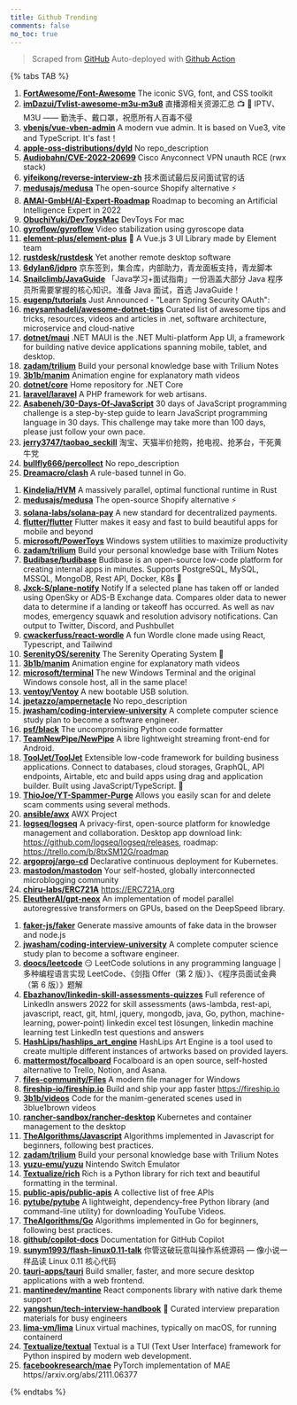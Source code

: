 ```yaml
---
title: Github Trending
comments: false
no_toc: true
---
```


> Scraped from [GitHub](https://github.com/trending)
Auto-deployed with [Github Action](https://docs.github.com/en/actions)

{% tabs TAB %}
<!-- tab Daily -->
1. [**FortAwesome/Font-Awesome**](https://github.com/FortAwesome/Font-Awesome)
The iconic SVG, font, and CSS toolkit
2. [**imDazui/Tvlist-awesome-m3u-m3u8**](https://github.com/imDazui/Tvlist-awesome-m3u-m3u8)
直播源相关资源汇总 📺 💯 IPTV、M3U —— 勤洗手、戴口罩，祝愿所有人百毒不侵
3. [**vbenjs/vue-vben-admin**](https://github.com/vbenjs/vue-vben-admin)
A modern vue admin. It is based on Vue3, vite and TypeScript. It's fast！
4. [**apple-oss-distributions/dyld**](https://github.com/apple-oss-distributions/dyld)
No repo_description
5. [**Audiobahn/CVE-2022-20699**](https://github.com/Audiobahn/CVE-2022-20699)
Cisco Anyconnect VPN unauth RCE (rwx stack)
6. [**yifeikong/reverse-interview-zh**](https://github.com/yifeikong/reverse-interview-zh)
技术面试最后反问面试官的话
7. [**medusajs/medusa**](https://github.com/medusajs/medusa)
The open-source Shopify alternative ⚡️
8. [**AMAI-GmbH/AI-Expert-Roadmap**](https://github.com/AMAI-GmbH/AI-Expert-Roadmap)
Roadmap to becoming an Artificial Intelligence Expert in 2022
9. [**ObuchiYuki/DevToysMac**](https://github.com/ObuchiYuki/DevToysMac)
DevToys For mac
10. [**gyroflow/gyroflow**](https://github.com/gyroflow/gyroflow)
Video stabilization using gyroscope data
11. [**element-plus/element-plus**](https://github.com/element-plus/element-plus)
🎉 A Vue.js 3 UI Library made by Element team
12. [**rustdesk/rustdesk**](https://github.com/rustdesk/rustdesk)
Yet another remote desktop software
13. [**6dylan6/jdpro**](https://github.com/6dylan6/jdpro)
京东签到，集合库，内部助力，青龙面板支持，青龙脚本
14. [**Snailclimb/JavaGuide**](https://github.com/Snailclimb/JavaGuide)
「Java学习+面试指南」一份涵盖大部分 Java 程序员所需要掌握的核心知识。准备 Java 面试，首选 JavaGuide！
15. [**eugenp/tutorials**](https://github.com/eugenp/tutorials)
Just Announced - "Learn Spring Security OAuth":
16. [**meysamhadeli/awesome-dotnet-tips**](https://github.com/meysamhadeli/awesome-dotnet-tips)
Curated list of awesome tips and tricks, resources, videos and articles in .net, software architecture, microservice and cloud-native
17. [**dotnet/maui**](https://github.com/dotnet/maui)
.NET MAUI is the .NET Multi-platform App UI, a framework for building native device applications spanning mobile, tablet, and desktop.
18. [**zadam/trilium**](https://github.com/zadam/trilium)
Build your personal knowledge base with Trilium Notes
19. [**3b1b/manim**](https://github.com/3b1b/manim)
Animation engine for explanatory math videos
20. [**dotnet/core**](https://github.com/dotnet/core)
Home repository for .NET Core
21. [**laravel/laravel**](https://github.com/laravel/laravel)
A PHP framework for web artisans.
22. [**Asabeneh/30-Days-Of-JavaScript**](https://github.com/Asabeneh/30-Days-Of-JavaScript)
30 days of JavaScript programming challenge is a step-by-step guide to learn JavaScript programming language in 30 days. This challenge may take more than 100 days, please just follow your own pace.
23. [**jerry3747/taobao_seckill**](https://github.com/jerry3747/taobao_seckill)
淘宝、天猫半价抢购，抢电视、抢茅台，干死黄牛党
24. [**bullfly666/percollect**](https://github.com/bullfly666/percollect)
No repo_description
25. [**Dreamacro/clash**](https://github.com/Dreamacro/clash)
A rule-based tunnel in Go.
<!-- endtab -->
<!-- tab Weekly -->
1. [**Kindelia/HVM**](https://github.com/Kindelia/HVM)
A massively parallel, optimal functional runtime in Rust
2. [**medusajs/medusa**](https://github.com/medusajs/medusa)
The open-source Shopify alternative ⚡️
3. [**solana-labs/solana-pay**](https://github.com/solana-labs/solana-pay)
A new standard for decentralized payments.
4. [**flutter/flutter**](https://github.com/flutter/flutter)
Flutter makes it easy and fast to build beautiful apps for mobile and beyond
5. [**microsoft/PowerToys**](https://github.com/microsoft/PowerToys)
Windows system utilities to maximize productivity
6. [**zadam/trilium**](https://github.com/zadam/trilium)
Build your personal knowledge base with Trilium Notes
7. [**Budibase/budibase**](https://github.com/Budibase/budibase)
Budibase is an open-source low-code platform for creating internal apps in minutes. Supports PostgreSQL, MySQL, MSSQL, MongoDB, Rest API, Docker, K8s 🚀
8. [**Jxck-S/plane-notify**](https://github.com/Jxck-S/plane-notify)
Notify If a selected plane has taken off or landed using OpenSky or ADS-B Exchange data. Compares older data to newer data to determine if a landing or takeoff has occurred. As well as nav modes, emergency squawk and resolution advisory notifications. Can output to Twitter, Discord, and Pushbullet
9. [**cwackerfuss/react-wordle**](https://github.com/cwackerfuss/react-wordle)
A fun Wordle clone made using React, Typescript, and Tailwind
10. [**SerenityOS/serenity**](https://github.com/SerenityOS/serenity)
The Serenity Operating System 🐞
11. [**3b1b/manim**](https://github.com/3b1b/manim)
Animation engine for explanatory math videos
12. [**microsoft/terminal**](https://github.com/microsoft/terminal)
The new Windows Terminal and the original Windows console host, all in the same place!
13. [**ventoy/Ventoy**](https://github.com/ventoy/Ventoy)
A new bootable USB solution.
14. [**jpetazzo/ampernetacle**](https://github.com/jpetazzo/ampernetacle)
No repo_description
15. [**jwasham/coding-interview-university**](https://github.com/jwasham/coding-interview-university)
A complete computer science study plan to become a software engineer.
16. [**psf/black**](https://github.com/psf/black)
The uncompromising Python code formatter
17. [**TeamNewPipe/NewPipe**](https://github.com/TeamNewPipe/NewPipe)
A libre lightweight streaming front-end for Android.
18. [**ToolJet/ToolJet**](https://github.com/ToolJet/ToolJet)
Extensible low-code framework for building business applications. Connect to databases, cloud storages, GraphQL, API endpoints, Airtable, etc and build apps using drag and application builder. Built using JavaScript/TypeScript. 🚀
19. [**ThioJoe/YT-Spammer-Purge**](https://github.com/ThioJoe/YT-Spammer-Purge)
Allows you easily scan for and delete scam comments using several methods.
20. [**ansible/awx**](https://github.com/ansible/awx)
AWX Project
21. [**logseq/logseq**](https://github.com/logseq/logseq)
A privacy-first, open-source platform for knowledge management and collaboration. Desktop app download link: https://github.com/logseq/logseq/releases, roadmap: https://trello.com/b/8txSM12G/roadmap
22. [**argoproj/argo-cd**](https://github.com/argoproj/argo-cd)
Declarative continuous deployment for Kubernetes.
23. [**mastodon/mastodon**](https://github.com/mastodon/mastodon)
Your self-hosted, globally interconnected microblogging community
24. [**chiru-labs/ERC721A**](https://github.com/chiru-labs/ERC721A)
https://ERC721A.org
25. [**EleutherAI/gpt-neox**](https://github.com/EleutherAI/gpt-neox)
An implementation of model parallel autoregressive transformers on GPUs, based on the DeepSpeed library.
<!-- endtab -->
<!-- tab Monthly -->
1. [**faker-js/faker**](https://github.com/faker-js/faker)
Generate massive amounts of fake data in the browser and node.js
2. [**jwasham/coding-interview-university**](https://github.com/jwasham/coding-interview-university)
A complete computer science study plan to become a software engineer.
3. [**doocs/leetcode**](https://github.com/doocs/leetcode)
😏 LeetCode solutions in any programming language | 多种编程语言实现 LeetCode、《剑指 Offer（第 2 版）》、《程序员面试金典（第 6 版）》题解
4. [**Ebazhanov/linkedin-skill-assessments-quizzes**](https://github.com/Ebazhanov/linkedin-skill-assessments-quizzes)
Full reference of LinkedIn answers 2022 for skill assessments (aws-lambda, rest-api, javascript, react, git, html, jquery, mongodb, java, Go, python, machine-learning, power-point) linkedin excel test lösungen, linkedin machine learning test LinkedIn test questions and answers
5. [**HashLips/hashlips_art_engine**](https://github.com/HashLips/hashlips_art_engine)
HashLips Art Engine is a tool used to create multiple different instances of artworks based on provided layers.
6. [**mattermost/focalboard**](https://github.com/mattermost/focalboard)
Focalboard is an open source, self-hosted alternative to Trello, Notion, and Asana.
7. [**files-community/Files**](https://github.com/files-community/Files)
A modern file manager for Windows
8. [**fireship-io/fireship.io**](https://github.com/fireship-io/fireship.io)
Build and ship your app faster https://fireship.io
9. [**3b1b/videos**](https://github.com/3b1b/videos)
Code for the manim-generated scenes used in 3blue1brown videos
10. [**rancher-sandbox/rancher-desktop**](https://github.com/rancher-sandbox/rancher-desktop)
Kubernetes and container management to the desktop
11. [**TheAlgorithms/Javascript**](https://github.com/TheAlgorithms/Javascript)
Algorithms implemented in Javascript for beginners, following best practices.
12. [**zadam/trilium**](https://github.com/zadam/trilium)
Build your personal knowledge base with Trilium Notes
13. [**yuzu-emu/yuzu**](https://github.com/yuzu-emu/yuzu)
Nintendo Switch Emulator
14. [**Textualize/rich**](https://github.com/Textualize/rich)
Rich is a Python library for rich text and beautiful formatting in the terminal.
15. [**public-apis/public-apis**](https://github.com/public-apis/public-apis)
A collective list of free APIs
16. [**pytube/pytube**](https://github.com/pytube/pytube)
A lightweight, dependency-free Python library (and command-line utility) for downloading YouTube Videos.
17. [**TheAlgorithms/Go**](https://github.com/TheAlgorithms/Go)
Algorithms implemented in Go for beginners, following best practices.
18. [**github/copilot-docs**](https://github.com/github/copilot-docs)
Documentation for GitHub Copilot
19. [**sunym1993/flash-linux0.11-talk**](https://github.com/sunym1993/flash-linux0.11-talk)
你管这破玩意叫操作系统源码 — 像小说一样品读 Linux 0.11 核心代码
20. [**tauri-apps/tauri**](https://github.com/tauri-apps/tauri)
Build smaller, faster, and more secure desktop applications with a web frontend.
21. [**mantinedev/mantine**](https://github.com/mantinedev/mantine)
React components library with native dark theme support
22. [**yangshun/tech-interview-handbook**](https://github.com/yangshun/tech-interview-handbook)
💯 Curated interview preparation materials for busy engineers
23. [**lima-vm/lima**](https://github.com/lima-vm/lima)
Linux virtual machines, typically on macOS, for running containerd
24. [**Textualize/textual**](https://github.com/Textualize/textual)
Textual is a TUI (Text User Interface) framework for Python inspired by modern web development.
25. [**facebookresearch/mae**](https://github.com/facebookresearch/mae)
PyTorch implementation of MAE https//arxiv.org/abs/2111.06377
<!-- endtab -->
{% endtabs %}
